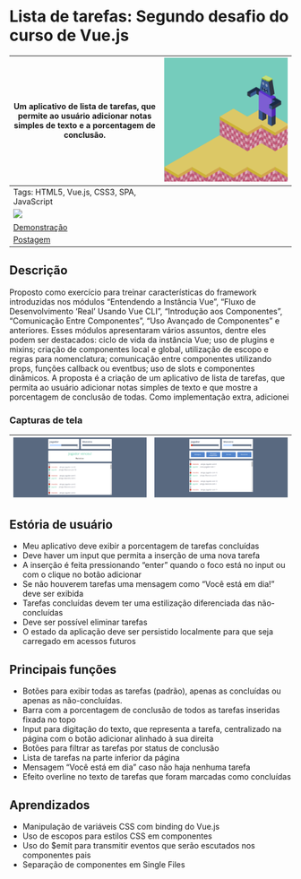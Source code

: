 # Lista de tarefas: Segundo desafio do curso de Vue.js

| Um aplicativo de lista de tarefas, que permite ao usuário adicionar notas simples de texto e a porcentagem de conclusão. | <img width="100%" src="https://raw.githubusercontent.com/italopolazzi/italopolazzi.github.io/master/img/monster/thumbnail.webp?token=AE7YBAEE46XT7O54DSFYUQS7FY2P2" alt=""> |
|-|-|
| Tags: HTML5, Vue.js, CSS3, SPA, JavaScript                                |
| <img src="https://img.shields.io/badge/status-conclu%C3%ADdo-green"/> |
|    [Demonstração](https://portfolio-polazzi-projects-2.web.app/) |
|    [Postagem](https://italopolazzi.github.io/projects/todo/) |



## Descrição

Proposto como exercício para treinar características do framework introduzidas nos módulos “Entendendo a Instância Vue”, “Fluxo de Desenvolvimento ‘Real’ Usando Vue CLI”, “Introdução aos Componentes”, “Comunicação Entre Componentes”, “Uso Avançado de Componentes” e anteriores. Esses módulos apresentaram vários assuntos, dentre eles podem ser destacados: ciclo de vida da instância Vue; uso de plugins e mixins; criação de componentes local e global, utilização de escopo e regras para nomenclatura; comunicação entre componentes utilizando props, funções callback ou eventbus; uso de slots e componentes dinâmicos. A proposta é a criação de um aplicativo de lista de tarefas, que permita ao usuário adicionar notas simples de texto e que mostre a porcentagem de conclusão de todas. Como implementação extra, adicionei

### Capturas de tela

| <img src="https://raw.githubusercontent.com/italopolazzi/italopolazzi.github.io/master/img/monster/screenshots/monster-_1_.webp?token=AE7YBAHPXM4T26OBBELDT327FYXJC" alt=""> | <img src="https://raw.githubusercontent.com/italopolazzi/italopolazzi.github.io/master/img/monster/screenshots/monster-_2_.webp?token=AE7YBAH4RUCRWKC6566JN227FYXMW" alt=""> |
|-----------------------------------------------------------------------------------------------------------------------------------------------------------------------------------|:---------------------------------------------------------------------------------------------------------------------------------------------------------------------------------:|

## Estória de usuário

* Meu aplicativo deve exibir a porcentagem de tarefas concluídas
* Deve haver um input que permita a inserção de uma nova tarefa
* A inserção é feita pressionando “enter” quando o foco está no input ou com o clique no botão adicionar
* Se não houverem tarefas uma mensagem como “Você está em dia!” deve ser exibida
* Tarefas concluídas devem ter uma estilização diferenciada das não-concluídas
* Deve ser possível eliminar tarefas
* O estado da aplicação deve ser persistido localmente para que seja carregado em acessos futuros


## Principais funções

* Botões para exibir todas as tarefas (padrão), apenas as concluídas ou apenas as não-concluídas.
* Barra com a porcentagem de conclusão de todos as tarefas inseridas fixada no topo
* Input para digitação do texto, que representa a tarefa, centralizado na página com o botão adicionar alinhado à sua direita
* Botões para filtrar as tarefas por status de conclusão
* Lista de tarefas na parte inferior da página
* Mensagem “Você está em dia” caso não haja nenhuma tarefa
* Efeito overline no texto de tarefas que foram marcadas como concluídas

## Aprendizados

* Manipulação de variáveis CSS com binding do Vue.js
* Uso de escopos para estilos CSS em componentes
* Uso do $emit para transmitir eventos que serão escutados nos componentes pais
* Separação de componentes em Single Files
